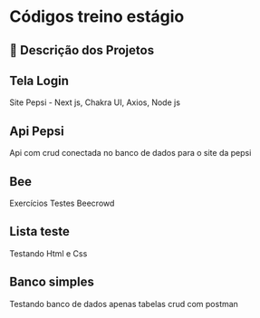# **Códigos treino estágio**
## 📝 **Descrição dos Projetos**

## Tela Login
Site Pepsi - Next js, Chakra UI, Axios, Node js

## Api Pepsi
Api com crud conectada no banco de dados para o site da pepsi

## Bee
Exercícios Testes Beecrowd

## Lista teste
Testando Html e Css

## Banco simples
Testando banco de dados apenas tabelas crud com postman